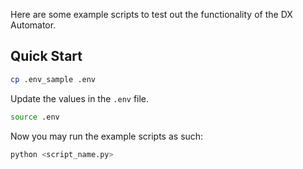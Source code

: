Here are some example scripts to test out the functionality of the DX Automator.

## Quick Start

```bash
cp .env_sample .env
```

Update the values in the `.env` file.

```bash
source .env
```

Now you may run the example scripts as such: 

```bash
python <script_name.py>
```